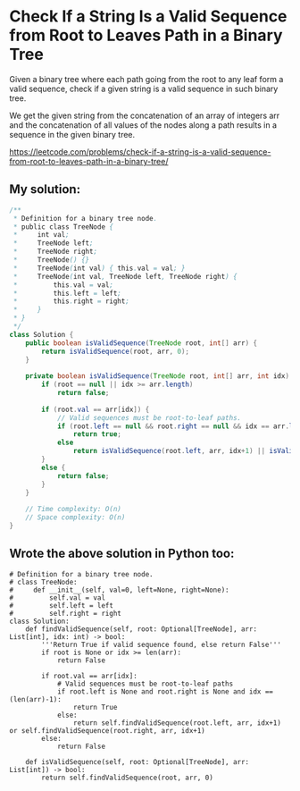 # Check If a String Is a Valid Sequence from Root to Leaves Path in a Binary Tree

Given a binary tree where each path going from the root to any leaf form a valid sequence, check if a given string is a valid sequence in such binary tree. 

We get the given string from the concatenation of an array of integers arr and the concatenation of all values of the nodes along a path results in a sequence in the given binary tree.

https://leetcode.com/problems/check-if-a-string-is-a-valid-sequence-from-root-to-leaves-path-in-a-binary-tree/

## My solution:

```Java
/**
 * Definition for a binary tree node.
 * public class TreeNode {
 *     int val;
 *     TreeNode left;
 *     TreeNode right;
 *     TreeNode() {}
 *     TreeNode(int val) { this.val = val; }
 *     TreeNode(int val, TreeNode left, TreeNode right) {
 *         this.val = val;
 *         this.left = left;
 *         this.right = right;
 *     }
 * }
 */
class Solution {
    public boolean isValidSequence(TreeNode root, int[] arr) {
        return isValidSequence(root, arr, 0);
    }
    
    private boolean isValidSequence(TreeNode root, int[] arr, int idx) {
        if (root == null || idx >= arr.length)
            return false;
        
        if (root.val == arr[idx]) {
            // Valid sequences must be root-to-leaf paths.
            if (root.left == null && root.right == null && idx == arr.length-1)
                return true;
            else
                return isValidSequence(root.left, arr, idx+1) || isValidSequence(root.right, arr, idx+1);
        }
        else {
            return false;
        }
    }
    
    // Time complexity: O(n)
    // Space complexity: O(n)
}
```

## Wrote the above solution in Python too:

```Python3
# Definition for a binary tree node.
# class TreeNode:
#     def __init__(self, val=0, left=None, right=None):
#         self.val = val
#         self.left = left
#         self.right = right
class Solution:
    def findValidSequence(self, root: Optional[TreeNode], arr: List[int], idx: int) -> bool:
        '''Return True if valid sequence found, else return False'''
        if root is None or idx >= len(arr):
            return False
        
        if root.val == arr[idx]:
            # Valid sequences must be root-to-leaf paths
            if root.left is None and root.right is None and idx == (len(arr)-1):
                return True
            else:
                return self.findValidSequence(root.left, arr, idx+1) or self.findValidSequence(root.right, arr, idx+1)
        else:
            return False
        
    def isValidSequence(self, root: Optional[TreeNode], arr: List[int]) -> bool:
        return self.findValidSequence(root, arr, 0)
```
